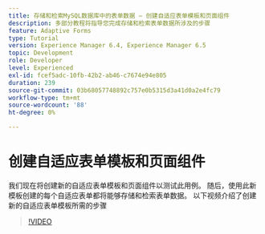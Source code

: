 ```yaml
---
title: 存储和检索MySQL数据库中的表单数据 — 创建自适应表单模板和页面组件
description: 多部分教程将指导您完成存储和检索表单数据所涉及的步骤
feature: Adaptive Forms
type: Tutorial
version: Experience Manager 6.4, Experience Manager 6.5
topic: Development
role: Developer
level: Experienced
exl-id: fcef5adc-10fb-42b2-ab46-c7674e94e805
duration: 239
source-git-commit: 03b68057748892c757e0b5315d3a41d0a2e4fc79
workflow-type: tm+mt
source-wordcount: '88'
ht-degree: 0%

---
```


# 创建自适应表单模板和页面组件

我们现在将创建新的自适应表单模板和页面组件以测试此用例。 随后，使用此新模板创建的每个自适应表单都将能够存储和检索表单数据。
以下视频介绍了创建新的自适应表单模板所需的步骤
>[!VIDEO](https://video.tv.adobe.com/v/27828?quality=12&learn=on)
